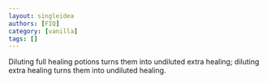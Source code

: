 ```yaml
---
layout: singleidea
authors: [FIQ]
category: [vanilla]
tags: []
---
```

Diluting full healing potions turns them into undiluted extra healing; diluting extra healing turns them into undiluted healing.
